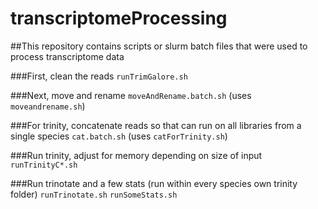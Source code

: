 # transcriptomeProcessing
##This repository contains scripts or slurm batch files that were used to process transcriptome data

###First, clean the reads
`runTrimGalore.sh`

###Next, move and rename
`moveAndRename.batch.sh` (uses `moveandrename.sh`)

###For trinity, concatenate reads so that can run on all libraries from a single species
`cat.batch.sh` (uses `catForTrinity.sh`)

###Run trinity, adjust for memory depending on size of input
`runTrinityC*.sh`

###Run trinotate and a few stats (run within every species own trinity folder)
`runTrinotate.sh`
`runSomeStats.sh`
